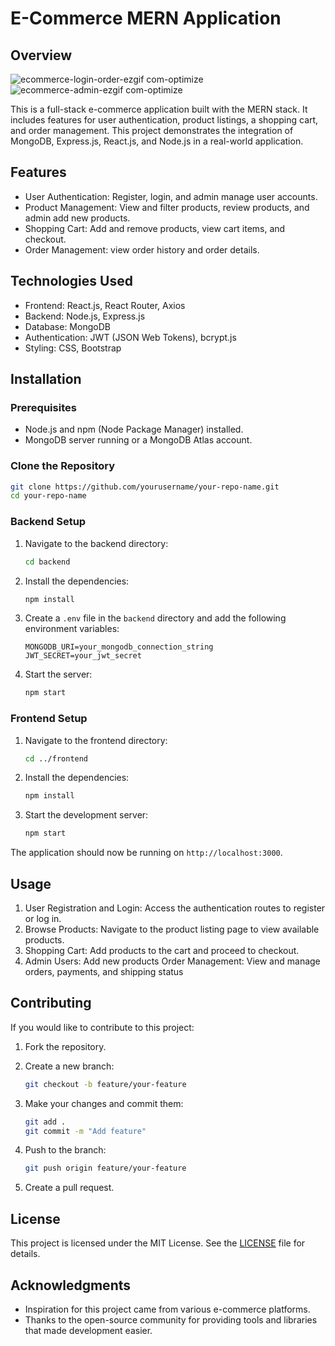 # E-Commerce MERN Application

## Overview
![ecommerce-login-order-ezgif com-optimize](https://github.com/user-attachments/assets/afd4647a-91ba-405e-92cc-f80200dab4fb)
![ecommerce-admin-ezgif com-optimize](https://github.com/user-attachments/assets/7c77a2d1-b762-4118-a8b1-8f1161c76846)


This is a full-stack e-commerce application built with the MERN stack. It includes features for user authentication, product listings, a shopping cart, and order management. This project demonstrates the integration of MongoDB, Express.js, React.js, and Node.js in a real-world application.

## Features

- User Authentication: Register, login, and admin manage user accounts.
- Product Management: View and filter products, review products, and admin add new products.
- Shopping Cart: Add and remove products, view cart items, and checkout.
- Order Management: view order history and order details.

## Technologies Used

- Frontend: React.js, React Router, Axios
- Backend: Node.js, Express.js
- Database: MongoDB
- Authentication: JWT (JSON Web Tokens), bcrypt.js
- Styling: CSS, Bootstrap

## Installation

### Prerequisites

- Node.js and npm (Node Package Manager) installed.
- MongoDB server running or a MongoDB Atlas account.

### Clone the Repository

```bash
git clone https://github.com/yourusername/your-repo-name.git
cd your-repo-name
```

### Backend Setup

1. Navigate to the backend directory:

    ```bash
    cd backend
    ```

2. Install the dependencies:

    ```bash
    npm install
    ```

3. Create a `.env` file in the `backend` directory and add the following environment variables:

    ```env
    MONGODB_URI=your_mongodb_connection_string
    JWT_SECRET=your_jwt_secret
    ```

4. Start the server:

    ```bash
    npm start
    ```

### Frontend Setup

1. Navigate to the frontend directory:

    ```bash
    cd ../frontend
    ```

2. Install the dependencies:

    ```bash
    npm install
    ```

3. Start the development server:

    ```bash
    npm start
    ```

The application should now be running on `http://localhost:3000`.

## Usage

1. User Registration and Login: Access the authentication routes to register or log in.
2. Browse Products: Navigate to the product listing page to view available products.
3. Shopping Cart: Add products to the cart and proceed to checkout.
4. Admin Users:
    Add new products
    Order Management: View and manage orders, payments, and shipping status 

## Contributing

If you would like to contribute to this project:

1. Fork the repository.
2. Create a new branch:

    ```bash
    git checkout -b feature/your-feature
    ```

3. Make your changes and commit them:

    ```bash
    git add .
    git commit -m "Add feature"
    ```

4. Push to the branch:

    ```bash
    git push origin feature/your-feature
    ```

5. Create a pull request.

## License

This project is licensed under the MIT License. See the [LICENSE](LICENSE) file for details.

## Acknowledgments

- Inspiration for this project came from various e-commerce platforms.
- Thanks to the open-source community for providing tools and libraries that made development easier.
